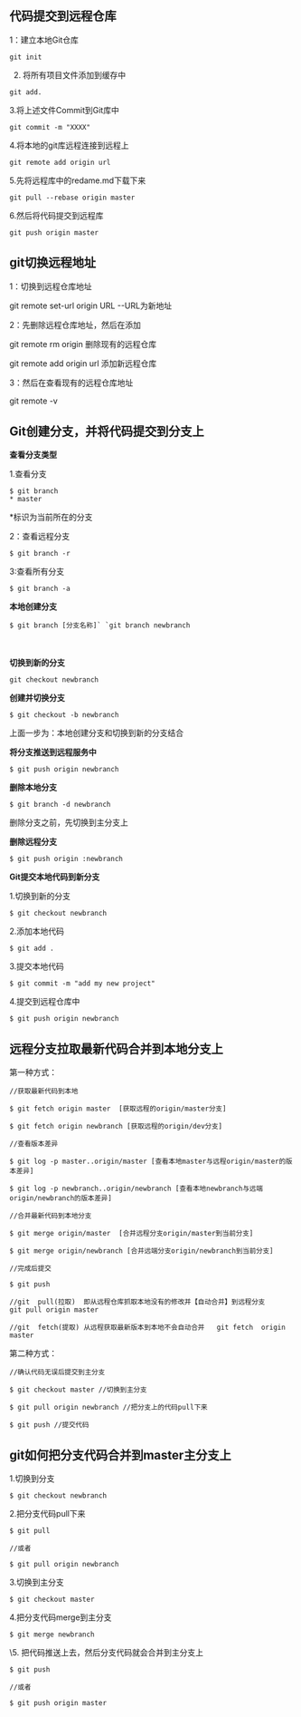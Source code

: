 ## 代码提交到远程仓库
1：建立本地Git仓库

```
git init
```

2. 将所有项目文件添加到缓存中

```
git add.
```

3.将上述文件Commit到Git库中

```
git commit -m "XXXX"
```

4.将本地的git库远程连接到远程上

```
git remote add origin url
```

5.先将远程库中的redame.md下载下来

```
git pull --rebase origin master
```

6.然后将代码提交到远程库

```
git push origin master
```



## git切换远程地址

1：切换到远程仓库地址

 git remote set-url origin URL   --URL为新地址

2：先删除远程仓库地址，然后在添加

git remote rm origin 删除现有的远程仓库

git remote add origin url 添加新远程仓库

3：然后在查看现有的远程仓库地址

git remote -v



## Git创建分支，并将代码提交到分支上

**查看分支类型**

1.查看分支

```
$ git branch
* master
```

*标识为当前所在的分支

2：查看远程分支

```
$ git branch -r
```

3:查看所有分支

```
$ git branch -a
```

**本地创建分支**

```
$ git branch [分支名称]` `git branch newbranch
```

　　

**切换到新的分支**

```
git checkout newbranch
```

**创建并切换分支**

```
$ git checkout -b newbranch
```

上面一步为：本地创建分支和切换到新的分支结合

 

**将分支推送到远程服务中**

```
$ git push origin newbranch
```

**删除本地分支**

```
$ git branch -d newbranch
```

删除分支之前，先切换到主分支上

**删除远程分支**

```
$ git push origin :newbranch
```

**Git提交本地代码到新分支**

1.切换到新的分支

```
$ git checkout newbranch
```

2.添加本地代码

```
$ git add .
```

3.提交本地代码

```
$ git commit -m "add my new project"
```

4.提交到远程仓库中

```
$ git push origin newbranch
```

## 远程分支拉取最新代码合并到本地分支上

第一种方式：

```
//获取最新代码到本地

$ git fetch origin master  [获取远程的origin/master分支]

$ git fetch origin newbranch [获取远程的origin/dev分支]

//查看版本差异

$ git log -p master..origin/master [查看本地master与远程origin/master的版本差异]

$ git log -p newbranch..origin/newbranch [查看本地newbranch与远端origin/newbranch的版本差异]

//合并最新代码到本地分支

$ git merge origin/master  [合并远程分支origin/master到当前分支]

$ git merge origin/newbranch [合并远端分支origin/newbranch到当前分支]

//完成后提交

$ git push

//git  pull(拉取)  即从远程仓库抓取本地没有的修改并【自动合并】到远程分支     git pull origin master

//git  fetch(提取) 从远程获取最新版本到本地不会自动合并   git fetch  origin master
```



第二种方式：



```
//确认代码无误后提交到主分支

$ git checkout master //切换到主分支

$ git pull origin newbranch //把分支上的代码pull下来

$ git push //提交代码
```

## git如何把分支代码合并到master主分支上

1.切换到分支

```
$ git checkout newbranch
```

2.把分支代码pull下来

```
$ git pull

//或者

$ git pull origin newbranch
```

3.切换到主分支

```
$ git checkout master
```

4.把分支代码merge到主分支

```
$ git merge newbranch
```

\5. 把代码推送上去，然后分支代码就会合并到主分支上

```
$ git push 

//或者

$ git push origin master
```

